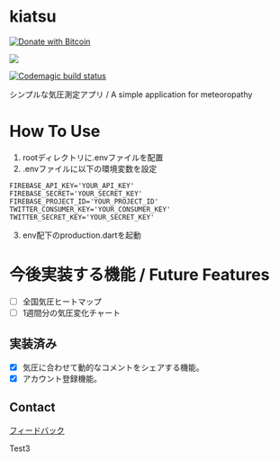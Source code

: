 # kiatsu

[![Donate with Bitcoin](https://en.cryptobadges.io/badge/micro/3LrRRh3Tz49AmEFwpmF5gt7rXgzyXMGsuV)](https://en.cryptobadges.io/donate/3LrRRh3Tz49AmEFwpmF5gt7rXgzyXMGsuV)

<img src="https://github.com/higedamc/kiatsu/blob/master/screenshots/IMG_2924.jpg">

[![Codemagic build status](https://api.codemagic.io/apps/609f571800a2d305209fe46d/609f571800a2d305209fe46c/status_badge.svg)](https://codemagic.io/apps/609f571800a2d305209fe46d/609f571800a2d305209fe46c/latest_build)

シンプルな気圧測定アプリ / A simple application for meteoropathy

# How To Use

1. rootディレクトリに.envファイルを配置
2. .envファイルに以下の環境変数を設定

```
FIREBASE_API_KEY='YOUR_API_KEY'
FIREBASE_SECRET='YOUR_SECRET_KEY'
FIREBASE_PROJECT_ID='YOUR_PROJECT_ID'
TWITTER_CONSUMER_KEY='YOUR_CONSUMER_KEY'
TWITTER_SECRET_KEY='YOUR_SECRET_KEY'
```
3. env配下のproduction.dartを起動

# 今後実装する機能 / Future Features

- [ ] 全国気圧ヒートマップ
- [ ] 1週間分の気圧変化チャート

## 実装済み
- [x] 気圧に合わせて動的なコメントをシェアする機能。
- [x] アカウント登録機能。

## Contact

[フィードバック](<mailto:jstache@tutanota.com>)

Test3
